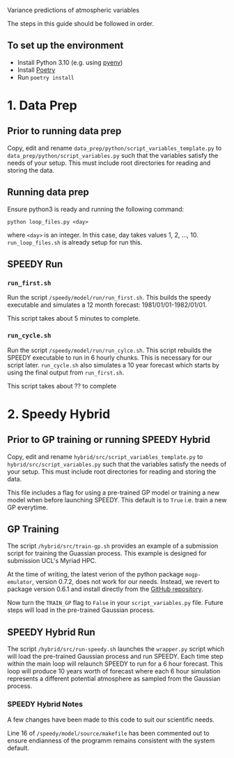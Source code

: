 Variance predictions of atmospheric variables

The steps in this guide should be followed in order.

## To set up the environment
- Install Python 3.10 (e.g. using [pyenv](https://github.com/pyenv/pyenv))
- Install [Poetry](https://python-poetry.org/)
- Run `poetry install`

# 1. Data Prep

## Prior to running data prep

Copy, edit and rename `data_prep/python/script_variables_template.py` to `data_prep/python/script_variables.py` such that the variables satisfy the needs of your setup. This must include root directories for reading and storing the data.

## Running data prep

Ensure python3 is ready and running the following command:

```
python loop_files.py <day>
```

where `<day>` is an integer. In this case, day takes values 1, 2, ..., 10.
`run_loop_files.sh` is already setup for run this.

## SPEEDY Run

### `run_first.sh`

Run the script `/speedy/model/run/run_first.sh`. This builds the speedy executable and simulates a 12 month forecast: 1981/01/01-1982/01/01.

This script takes about 5 minutes to complete.

### `run_cycle.sh`

Run the script `/speedy/model/run/run_cylce.sh`. This script rebuilds the SPEEDY executable to run in 6 hourly chunks. This is necessary for our script later. `run_cycle.sh` also simulates a 10 year forecast which starts by using the final output from `run_first.sh`. 

This script takes about ?? to complete

# 2. Speedy Hybrid

## Prior to GP training or running SPEEDY Hybrid

Copy, edit and rename `hybrid/src/script_variables_template.py` to `hybrid/src/script_variables.py` such that the variables satisfy the needs of your setup. This must include root directories for reading and storing the data.

This file includes a flag for using a pre-trained GP model or training a new model when before launching SPEEDY. This default is to `True` i.e. train a new GP everytime.

## GP Training

The script `/hybrid/src/train-gp.sh` provides an example of a submission script for training the Guassian process. This example is designed for submission UCL's Myriad HPC. 

At the time of writing, the latest verion of the python package `mogp-emulator`, version 0.7.2, does not work for our needs. Instead, we revert to package version 0.6.1 and install directly from the [GitHub repository](https://github.com/alan-turing-institute/mogp-emulator).

Now turn the `TRAIN_GP` flag to `False` in your `script_variables.py` file. Future steps will load in the pre-trained Gaussian process.

## SPEEDY Hybrid Run

The script `/hybrid/src/run-speedy.sh` launches the `wrapper.py` script which will load the pre-trained Gaussian process and run SPEEDY. Each time step within the main loop will relaunch SPEEDY to run for a 6 hour forecast. This loop will produce 10 years worth of forecast where each 6 hour simulation represents a different potential atmosphere as sampled from the Gaussian process.

### SPEEDY Hybrid Notes

A few changes have been made to this code to suit our scientific needs.

Line 16 of `/speedy/model/source/makefile` has been commented out to ensure endianness of the programm remains consistent with the system default.
